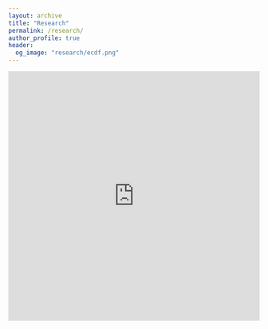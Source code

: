 ```yaml
---
layout: archive
title: "Research"
permalink: /research/
author_profile: true
header:
  og_image: "research/ecdf.png"
---
```


<iframe src="https://github.com/AbhisekGanguly/aninditaganguly/blob/5a2596ad08e8de3b734e7d70ee8553e68c1e3094/files/pdf/Research_Statement_Anindita_Ganguly.pdf" width="100%" height="500" frameborder="no" border="0" marginwidth="0" marginheight="0"></iframe>

